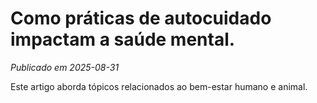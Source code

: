 # Como práticas de autocuidado impactam a saúde mental.

*Publicado em 2025-08-31*

Este artigo aborda tópicos relacionados ao bem-estar humano e animal.
